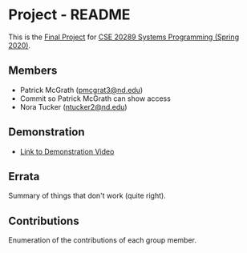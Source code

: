 # Project - README

This is the [Final Project] for [CSE 20289 Systems Programming (Spring 2020)].

## Members

- Patrick McGrath (pmcgrat3@nd.edu)
- Commit so Patrick McGrath can show access
- Nora Tucker (ntucker2@nd.edu)

## Demonstration

- [Link to Demonstration Video]()

## Errata

Summary of things that don't work (quite right).

## Contributions

Enumeration of the contributions of each group member.

[Final Project]: https://www3.nd.edu/~pbui/teaching/cse.20289.sp20/project.html
[CSE 20289 Systems Programming (Spring 2020)]: https://www3.nd.edu/~pbui/teaching/cse.20289.sp20/
